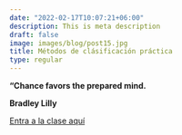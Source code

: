 ```yaml
---
date: "2022-02-17T10:07:21+06:00"
description: This is meta description
draft: false
image: images/blog/post15.jpg
title: Métodos de clásificación práctica
type: regular
---
```

  
  **“Chance favors the prepared mind.**
  
  **Bradley Lilly**
  
[Entra a la clase aquí]()